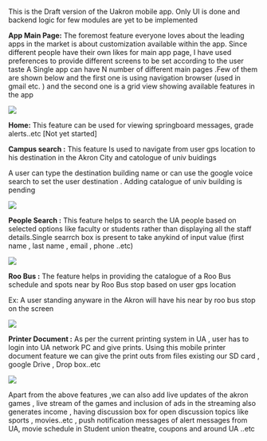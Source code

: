 
This is the Draft version of the Uakron mobile app. Only UI is done and backend logic for few modules are yet to be implemented 


**App Main Page:**
The foremost feature everyone loves about the leading apps in the market is about customization available within the app. Since different people have their own likes for main app page, I have used preferences to provide different screens to be set according to the user taste
A Single app can have N number of different main pages .Few of them are shown below and the first one  is using navigation browser (used in gmail etc. ) and the second one is a grid view showing  available features in the app

![](https://drive.google.com/file/d/0ByAM_Aiwm7GJSXc0a0VtRjZWUzg/view?usp=sharing)                                  

**Home:** This feature  can be used for viewing  springboard messages, grade alerts..etc [Not yet started]

**Campus search :** This feature Is  used to navigate from user gps  location to  his destination in the Akron City and catologue of univ buidings 

A user can type the destination building name  or can use the  google voice search to set the user destination . Adding catalogue of univ  building is pending 
           
![](https://drive.google.com/file/d/0ByAM_Aiwm7GJbUlXREZwWUNsSUU/view?usp=sharing)

**People Search :** This feature helps to search the UA people based on selected options like faculty  or students rather than displaying  all the staff details.Single searrch box is present to take anykind of input value (first name , last name , email , phone ..etc)

![](https://drive.google.com/file/d/0ByAM_Aiwm7GJdmM1VGs0YTFibjQ/view?usp=sharing)
 
**Roo Bus :** The feature helps in providing  the catalogue of a Roo Bus schedule and spots  near by  Roo Bus stop based on user gps location 

Ex: A user  standing anyware in the Akron will have  his near by roo bus stop on the screen

![](https://drive.google.com/file/d/0ByAM_Aiwm7GJQTg3OVo5ang0RE0/view?usp=sharing)

     
**Printer Document :** As per the current printing system in UA , user has to login into UA network  PC and give prints. Using  this mobile printer document   feature we can give  the print outs from files existing our SD card , google Drive , Drop box..etc

![](https://drive.google.com/file/d/0ByAM_Aiwm7GJRWVRRUZPWlN6elk/view?usp=sharing)
 

Apart from the above features  ,we can also add live updates of the akron games , live stream of the games and inclusion of ads in the streaming also generates income , having discussion box  for open discussion    topics like sports , movies..etc , push notification messages  of alert messages from UA,  movie schedule in Student union theatre, coupons  and around UA ..etc 

